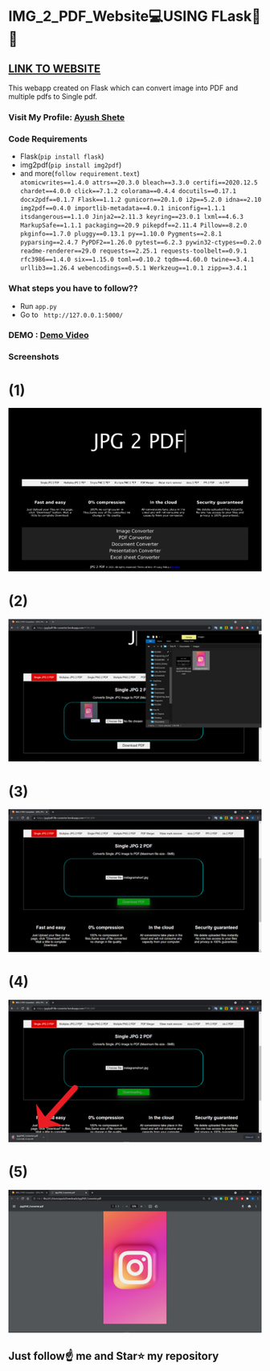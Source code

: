 # IMG_2_PDF_Website💻USING FLask🐍🐍
## [LINK TO WEBSITE](https://jpg2pdf-file-converter.herokuapp.com/)

This webapp created on Flask which can convert image into PDF and multiple pdfs to Single pdf.

### Visit My Profile: [Ayush Shete](https://in.linkedin.com/in/ayushshete)

### Code Requirements
- Flask(`pip install flask`)
- img2pdf(`pip install img2pdf`)
- and more(`follow requirement.text`)
     <br> `atomicwrites==1.4.0
      attrs==20.3.0
      bleach==3.3.0
      certifi==2020.12.5
      chardet==4.0.0
      click==7.1.2
      colorama==0.4.4
      docutils==0.17.1
      docx2pdf==0.1.7
      Flask==1.1.2
      gunicorn==20.1.0
      i2p==5.2.0
      idna==2.10
      img2pdf==0.4.0
      importlib-metadata==4.0.1
      iniconfig==1.1.1
      itsdangerous==1.1.0
      Jinja2==2.11.3
      keyring==23.0.1
      lxml==4.6.3
      MarkupSafe==1.1.1
      packaging==20.9
      pikepdf==2.11.4
      Pillow==8.2.0
      pkginfo==1.7.0
      pluggy==0.13.1
      py==1.10.0
      Pygments==2.8.1
      pyparsing==2.4.7
      PyPDF2==1.26.0
      pytest==6.2.3
      pywin32-ctypes==0.2.0
      readme-renderer==29.0
      requests==2.25.1
      requests-toolbelt==0.9.1
      rfc3986==1.4.0
      six==1.15.0
      toml==0.10.2
      tqdm==4.60.0
      twine==3.4.1
      urllib3==1.26.4
      webencodings==0.5.1
      Werkzeug==1.0.1
      zipp==3.4.1`
      

### What steps you have to follow??

- Run `app.py`
- Go to ` http://127.0.0.1:5000/`

### DEMO : [Demo Video](https://www.linkedin.com/embed/feed/update/urn:li:ugcPost:6795355074357985280?compact=1)

### Screenshots <br>
# (1)
![](images/jpg2pdf-file-converter.herokuapp.com.jpg)
# (2)
![](images/Screenshot%20(386).png)
# (3)
![](images/Screenshot%20(387).png)
# (4)
![](images/Screenshot%20(388).png)
# (5)
![](images/Screenshot%20(389).png)

## Just follow☝️ me and Star⭐ my repository 
